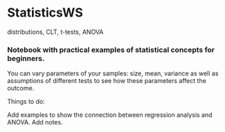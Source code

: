 # StatisticsWS
distributions, CLT, t-tests, ANOVA

### Notebook with practical examples of statistical concepts for beginners.

You can vary parameters of your samples: size, mean, variance as well as assumptions of different tests 
to see how these parameters affect the outcome. 

Things to do: 

Add examples to show the connection between regression analysis and ANOVA. 
Add notes.
